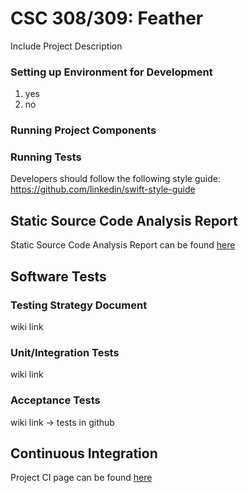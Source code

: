 # CSC 308/309: Feather
Include Project Description

### Setting up Environment for Development
1. yes
2. no 

### Running Project Components

### Running Tests

Developers should follow the following style guide:
https://github.com/linkedin/swift-style-guide

## Static Source Code Analysis Report
Static Source Code Analysis Report can be found [here](https://github.com/mmachiya/feather/wiki/Static-Source-Code-Analysis-Report)
## Software Tests
### Testing Strategy Document
wiki link
### Unit/Integration Tests
wiki link
### Acceptance Tests
wiki link -> tests in github
## Continuous Integration
Project CI page can be found [here](https://travis-ci.org/mmachiya/feather)

